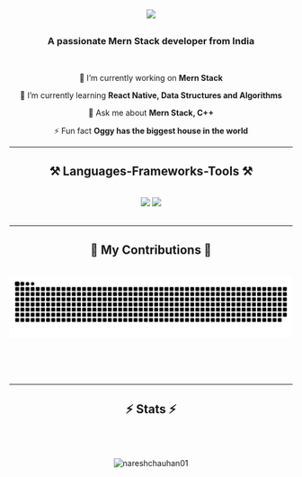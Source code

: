 
<h1 align="center">
    <img src="https://readme-typing-svg.herokuapp.com/?font=Righteous&size=35&center=true&vCenter=true&width=500&height=70&duration=4000&lines=Hi+There!+👋;+I'm+Naresh+Chauhan!;" />
</h1>

<h3 align="center">A passionate Mern Stack developer from India</h3>

<br/>

<div align="center">
 
 🔭 I’m currently working on **Mern Stack**
 
 🌱 I’m currently learning **React Native, Data Structures and Algorithms**

💬 Ask me about **Mern Stack, C++**

⚡ Fun fact **Oggy has the biggest house in the world**

 </div>

 <hr/>

 
 
<h2 align="center">⚒️ Languages-Frameworks-Tools ⚒️</h2>
<br/>
<div align="center">
    <img src="https://skillicons.dev/icons?i=react,bootstrap,html,css,javascript,vscode,github,figma,tailwind,git," />
    <img src="https://skillicons.dev/icons?i=nodejs,typescript,express,mongodb,c,java,nextjs,mysql" /><br>
</div>

<br/>
<hr/>

<div align="center">
  <h2>🐍 My Contributions 🐍</h2>
  <br>
  <img alt="snake eating my contributions" src="https://raw.githubusercontent.com/salesp07/salesp07/output/github-contribution-grid-snake.svg" />
  
  <br/><br/><br/>
</div>

<hr/>

<h2 align="center">⚡ Stats ⚡</h2>
<br>
<div align=center>

<br/>

<p>
    <img align="center" src="https://github-readme-stats.vercel.app/api/top-langs?username=nareshchauhan01&show_icons=true&locale=en&layout=compact" alt="nareshchauhan01" />
</p>
</div>

<br/><br/>

